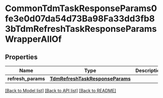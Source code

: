 # CommonTdmTaskResponseParams0fe3e0d07da54d73Ba98Fa33dd3fb83bTdmRefreshTaskResponseParamsWrapperAllOf


## Properties
Name | Type | Description | Notes
------------ | ------------- | ------------- | -------------
**refresh_params** | [**TdmRefreshTaskResponseParams**](TdmRefreshTaskResponseParams.md) |  | [optional] 

[[Back to Model list]](../README.md#documentation-for-models) [[Back to API list]](../README.md#documentation-for-api-endpoints) [[Back to README]](../README.md)


